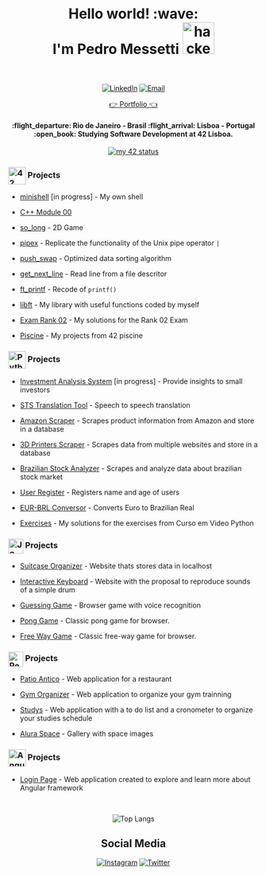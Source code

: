 <h1 align="center"> 
	Hello world! :wave: 
	<br>
	I'm Pedro Messetti 
	<img src="https://cdn3.emoji.gg/emojis/4297-pepe-hacker.gif" width="64px" height="64px" alt="hacker frog">
	<br></br>
</h1>
<div align="center" >

[![LinkedIn](https://img.shields.io/badge/LinkedIn-Profile-blue?style=for-the-badge&logo=linkedin)](https://www.linkedin.com/in/pedro-messetti/)
[![Email](https://img.shields.io/badge/Email-Me-red?style=for-the-badge&logo=gmail)](mailto:pedromessetti@gmail.com)

<a href="https://pedromessetti-portfolio.vercel.app/" target="_blank" rel="noopener noreferrer">:point_right: Portfolio :point_left:</a>

</div>

</div>
<h4 align="center">
	:flight_departure: Rio de Janeiro - Brasil :flight_arrival: Lisboa - Portugal
	<br>
	:open_book: Studying Software Development at 42 Lisboa.
</h4>

<div align="center">
<a href="https://github.com/JaeSeoKim/badge42"><img src="https://badge42.vercel.app/api/v2/clhhhh8jv003008mf383nxx4t/stats?cursusId=21&coalitionId=110" alt="my 42 status" /></a>
</div>

<!-- 42 Projects -->

<h3 >
   <img src="https://profile.intra.42.fr/assets/42_logo-7dfc9110a5319a308863b96bda33cea995046d1731cebb735e41b16255106c12.svg" alt="42 Logo" width="35px" align="center"> Projects
</h3>

- <a href="https://github.com/pedromessetti/minishell">minishell</a> [in progress] - My own shell

- <a href="https://github.com/pedromessetti/cpp00">C++ Module 00</a>

- <a href="https://github.com/pedromessetti/so_long">so_long</a> - 2D Game

- <a href="https://github.com/pedromessetti/pipex">pipex</a> - Replicate the functionality of the Unix pipe operator `|`

- <a href="https://github.com/pedromessetti/push_swap">push_swap</a> - Optimized data sorting algorithm

- <a href="https://github.com/pedromessetti/get_next_line">get_next_line</a> - Read line from a file descritor

- <a href="https://github.com/pedromessetti/ft_printf">ft_printf</a> - Recode of `printf()`

- <a href="https://github.com/pedromessetti/libft">libft</a> - My library with useful functions coded by myself

- <a href="https://github.com/pedromessetti/exam_rank02">Exam Rank 02</a> - My solutions for the Rank 02 Exam
  
- <a href="https://github.com/pedromessetti/piscine">Piscine</a> - My projects from 42 piscine

<!-- Python Projects -->

<h3>
   <img src="https://upload.wikimedia.org/wikipedia/commons/thumb/c/c3/Python-logo-notext.svg/1869px-Python-logo-notext.svg.png" alt="Python Logo" width="35px" align="center"> Projects
</h3>

- <a href="https://github.com/pedromessetti/system">Investment Analysis System</a> [in progress] - Provide insights to small investors

- <a href="https://github.com/pedromessetti/sts-translation">STS Translation Tool</a> - Speech to speech translation

- <a href="https://github.com/pedromessetti/amazonscraper">Amazon Scraper</a> - Scrapes product information from Amazon and store in a database

- <a href="https://github.com/pedromessetti/3d-printers-scraper">3D Printers Scraper</a> - Scrapes data from multiple websites and store in a database

- <a href="https://github.com/pedromessetti/brazilian-stock-analyzer">Brazilian Stock Analyzer</a> - Scrapes and analyze data about brazilian stock market

- <a href="https://github.com/pedromessetti/cadastro-simples">User Register</a> - Registers name and age of users

- <a href="https://github.com/pedromessetti/eur-brl-conversor">EUR-BRL Conversor</a> - Converts Euro to Brazilian Real

- <a href="https://github.com/pedromessetti/aulas-curso-em-video-python">Exercises</a> - My solutions for the exercises from Curso em Video Python

<!-- JavaScript Projects -->

<h3>
  <img src="https://cdn.iconscout.com/icon/free/png-256/free-javascript-2752148-2284965.png?f=webp" alt="JS Logo" width="30px" align="center"> Projects
</h3>

- <a href="https://pedromessetti.github.io/mala-de-viagem/">Suitcase Organizer</a> - Website thats stores data in localhost

- <a href="https://pedromessetti.github.io/interactive-keyboard/">Interactive Keyboard</a> - Website with the proposal to reproduce sounds of a simple drum

- <a href="https://jogo-da-adivinhacao.vercel.app/">Guessing Game</a> - Browser game with voice recognition

- <a href="https://pedromessetti.github.io/pong-game/">Pong Game</a> - Classic pong game for browser.

- <a href="https://pedromessetti.github.io/free-way-game/">Free Way Game</a> - Classic free-way game for browser.

<!-- React Projects -->

<h3>
   <img src="https://upload.wikimedia.org/wikipedia/commons/thumb/a/a7/React-icon.svg/2300px-React-icon.svg.png" alt="React Logo" width="30px" align="center"> Projects
</h3>

- <a href="https://patio-antico.vercel.app">Patio Antico</a> - Web application for a restaurant

- <a href="https://treino-react.vercel.app/">Gym Organizer</a> - Web application to organize your gym trainning

- <a href="https://estudos-do-dia.vercel.app/">Studys</a> - Web application with a to do list and a cronometer to organize your studies schedule

- <a href="https://alura-space-psi.vercel.app/">Alura Space</a> - Gallery with space images

<!-- Angular Projects -->

<h3>
   <img src="https://upload.wikimedia.org/wikipedia/commons/thumb/c/cf/Angular_full_color_logo.svg/2048px-Angular_full_color_logo.svg.png" alt="Angular Logo" width="35px" align="center"> Projects
</h3>

- <a href="https://angular-login-page-two.vercel.app/">Login Page</a> - Web application created to explore and learn more about Angular framework

<!-- Languages Badge -->

<br><div align="center">

![Top Langs](https://github-readme-stats.vercel.app/api/top-langs/?username=pedromessetti&hide_progress=true&langs_count=8&theme=gruvbox&hide=XSLT,Cython)

</div>

<!-- Social Medias -->

<h2 align="center">
	Social Media
</h2>

<div align="center">

[![Instagram](https://img.shields.io/badge/Instagram-Profile-ff69b4?style=for-the-badge&logo=instagram)](https://www.instagram.com/pedromessetti/) [![Twitter](https://img.shields.io/badge/Twitter-Profile-blue?style=for-the-badge&logo=twitter)](https://twitter.com/pedro_messetti)

</div>
